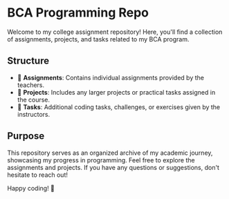 # BCA Programming Repo

Welcome to my college assignment repository! Here, you'll find a collection of assignments, projects, and tasks related to my BCA program.

## Structure

- 📁 **Assignments**: Contains individual assignments provided by the teachers.
- 📁 **Projects**: Includes any larger projects or practical tasks assigned in the course.
- 📁 **Tasks**: Additional coding tasks, challenges, or exercises given by the instructors.

## Purpose

This repository serves as an organized archive of my academic journey, showcasing my progress in programming. Feel free to explore the assignments and projects. If you have any questions or suggestions, don't hesitate to reach out!

Happy coding! 🚀
